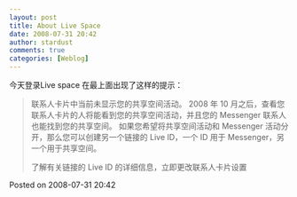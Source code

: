 ```yaml
---
layout: post
title: About Live Space
date: 2008-07-31 20:42
author: stardust
comments: true
categories: [Weblog]
---
```

今天登录Live space 在最上面出现了这样的提示：
<blockquote>联系人卡片中当前未显示您的共享空间活动。
2008 年 10 月之后，查看您联系人卡片的人将能看到您的共享空间活动，并且您的 Messenger 联系人也能找到您的共享空间。
如果您希望将共享空间活动和 Messenger 活动分开，那么您可以创建另一个链接的 Live ID，一个 ID 用于 Messenger，另一个用于共享空间。

了解有关链接的 Live ID 的详细信息，立即更改联系人卡片设置</blockquote>
Posted on 2008-07-31 20:42
